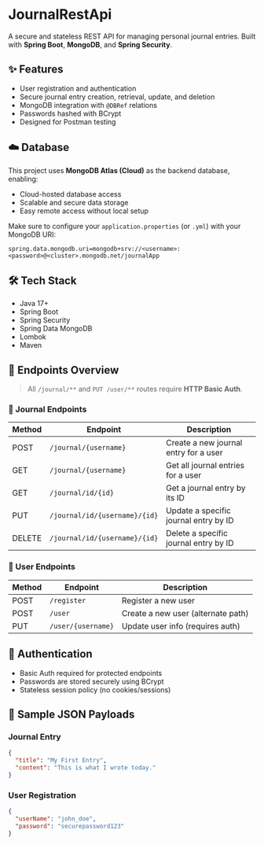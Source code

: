 # JournalRestApi

A secure and stateless REST API for managing personal journal entries. Built with **Spring Boot**, **MongoDB**, and **Spring Security**.

## ✨ Features

- User registration and authentication
- Secure journal entry creation, retrieval, update, and deletion
- MongoDB integration with `@DBRef` relations
- Passwords hashed with BCrypt
- Designed for Postman testing

## ☁️ Database

This project uses **MongoDB Atlas (Cloud)** as the backend database, enabling:

- Cloud-hosted database access
- Scalable and secure data storage
- Easy remote access without local setup

Make sure to configure your `application.properties` (or `.yml`) with your MongoDB URI:

```properties
spring.data.mongodb.uri=mongodb+srv://<username>:<password>@<cluster>.mongodb.net/journalApp
```

## 🛠️ Tech Stack

- Java 17+
- Spring Boot
- Spring Security
- Spring Data MongoDB
- Lombok
- Maven

## 🚀 Endpoints Overview

> All `/journal/**` and `PUT /user/**` routes require **HTTP Basic Auth**.

### 📘 Journal Endpoints

| Method | Endpoint                            | Description                                  |
|--------|-------------------------------------|----------------------------------------------|
| POST   | `/journal/{username}`               | Create a new journal entry for a user        |
| GET    | `/journal/{username}`               | Get all journal entries for a user           |
| GET    | `/journal/id/{id}`                  | Get a journal entry by its ID                |
| PUT    | `/journal/id/{username}/{id}`       | Update a specific journal entry by ID        |
| DELETE | `/journal/id/{username}/{id}`       | Delete a specific journal entry by ID        |

### 👤 User Endpoints

| Method | Endpoint           | Description                          |
|--------|--------------------|--------------------------------------|
| POST   | `/register`        | Register a new user                  |
| POST   | `/user`            | Create a new user (alternate path)   |
| PUT    | `/user/{username}` | Update user info (requires auth)     |

## 🔐 Authentication

- Basic Auth required for protected endpoints
- Passwords are stored securely using BCrypt
- Stateless session policy (no cookies/sessions)

## 📂 Sample JSON Payloads

### Journal Entry

```json
{
  "title": "My First Entry",
  "content": "This is what I wrote today."
}
```

### User Registration

```json
{
  "userName": "john_doe",
  "password": "securepassword123"
}
```
